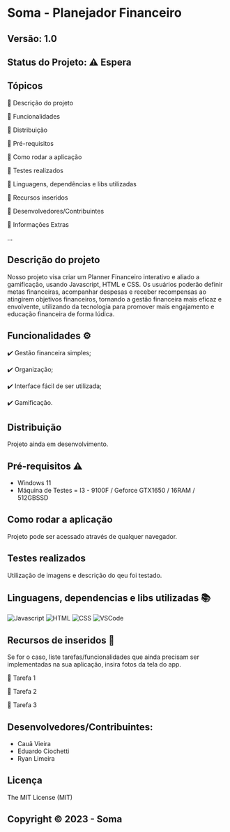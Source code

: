 # Soma - Planejador Financeiro
## Versão: 1.0 
## Status do Projeto: ⚠️ Espera

## Tópicos
🔹 Descrição do projeto 

🔹 Funcionalidades

🔹 Distribuição

🔹 Pré-requisitos

🔹 Como rodar a aplicação

🔹 Testes realizados

🔹 Linguagens, dependências e libs utilizadas

🔹 Recursos inseridos 

🔹 Desenvolvedores/Contribuintes

🔹 Informações Extras

...


## Descrição do projeto
Nosso projeto visa criar um Planner Financeiro interativo e aliado a gamificação, usando Javascript, HTML e CSS. Os usuários poderão definir metas financeiras, acompanhar despesas e receber recompensas ao atingirem objetivos financeiros, tornando a gestão financeira mais eficaz e envolvente, utilizando da tecnologia para promover mais engajamento e educação financeira de forma lúdica.

## Funcionalidades ⚙️
✔️ Gestão financeira simples;

✔️ Organização;

✔️ Interface fácil de ser utilizada;

✔️ Gamificação.

## Distribuição
Projeto ainda em desenvolvimento.

## Pré-requisitos ⚠️    
- Windows 11
- Máquina de Testes = I3 - 9100F / Geforce GTX1650 / 16RAM / 512GBSSD

## Como rodar a aplicação 
Projeto pode ser acessado através de qualquer navegador.

## Testes realizados
Utilização de imagens e descrição do qeu foi testado.

## Linguagens, dependencias e libs utilizadas 📚
![Javascript](https://img.shields.io/badge/JavaScript-F7DF1E.svg?style=for-the-badge&logo=JavaScript&logoColor=black)
![HTML](https://img.shields.io/badge/HTML5-E34F26.svg?style=for-the-badge&logo=HTML5&logoColor=white)
![CSS](https://img.shields.io/badge/CSS3-1572B6.svg?style=for-the-badge&logo=CSS3&logoColor=white)
![VSCode](https://img.shields.io/badge/Visual%20Studio%20Code-007ACC.svg?style=for-the-badge&logo=Visual-Studio-Code&logoColor=white)

## Recursos de inseridos 🧰
Se for o caso, liste tarefas/funcionalidades que ainda precisam ser implementadas na sua aplicação, insira fotos da tela do app.

📝 Tarefa 1

📝 Tarefa 2

📝 Tarefa 3

## Desenvolvedores/Contribuintes:
- Cauã Vieira
- Eduardo Ciochetti
- Ryan Limeira

## Licença
The MIT License (MIT)

## Copyright ©️ 2023 - Soma

